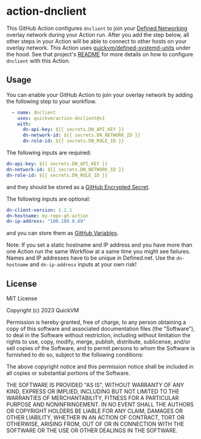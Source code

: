 # action-dnclient

This GitHub Action configures `dnclient` to join your [Defined Networking](https://defined.net) overlay network during your Action run. After you add the step below, all other steps in your Action will be able to connect to other hosts on your overlay network. This Action uses [quickvm/defined-systemd-units](https://github.com/quickvm/defined-systemd-units) under the hood. See that project's [README](https://github.com/quickvm/defined-systemd-units/blob/master/README.md) for more details on how to configure `dnclient` with this Action.

## Usage

You can enable your GitHub Action to join your overlay network by adding the following step to your workflow.

```yaml
  - name: dnclient
    uses: quickvm/action-dnclient@v1
    with:
      dn-api-key: ${{ secrets.DN_API_KEY }}
      dn-network-id: ${{ secrets.DN_NETWORK_ID }}
      dn-role-id: ${{ secrets.DN_ROLE_ID }}
```

The following inputs are required:

```yaml
dn-api-key: ${{ secrets.DN_API_KEY }}
dn-network-id: ${{ secrets.DN_NETWORK_ID }}
dn-role-id: ${{ secrets.DN_ROLE_ID }}
```

and they should be stored as a [GitHub Encrypted Secret](https://docs.github.com/en/actions/security-guides/encrypted-secrets).

The following inputs are optional:

```yaml
dn-client-version: 1.2.1
dn-hostname: my-repo-gh-action
dn-ip-address: "100.100.0.69"
```

and you can store them as [GitHub Variables](https://docs.github.com/en/actions/learn-github-actions/variables).

Note: If you set a static hostname and IP address and you have more than one Action run the same Workflow at a same time you might see failures. Names and IP addresses have to be unique in Defined.net. Use the `dn-hostname` and `dn-ip-address` inputs at your own risk!

## License

MIT License

Copyright (c) 2023 QuickVM

Permission is hereby granted, free of charge, to any person obtaining a copy
of this software and associated documentation files (the "Software"), to deal
in the Software without restriction, including without limitation the rights
to use, copy, modify, merge, publish, distribute, sublicense, and/or sell
copies of the Software, and to permit persons to whom the Software is
furnished to do so, subject to the following conditions:

The above copyright notice and this permission notice shall be included in all
copies or substantial portions of the Software.

THE SOFTWARE IS PROVIDED "AS IS", WITHOUT WARRANTY OF ANY KIND, EXPRESS OR
IMPLIED, INCLUDING BUT NOT LIMITED TO THE WARRANTIES OF MERCHANTABILITY,
FITNESS FOR A PARTICULAR PURPOSE AND NONINFRINGEMENT. IN NO EVENT SHALL THE
AUTHORS OR COPYRIGHT HOLDERS BE LIABLE FOR ANY CLAIM, DAMAGES OR OTHER
LIABILITY, WHETHER IN AN ACTION OF CONTRACT, TORT OR OTHERWISE, ARISING FROM,
OUT OF OR IN CONNECTION WITH THE SOFTWARE OR THE USE OR OTHER DEALINGS IN THE
SOFTWARE.
